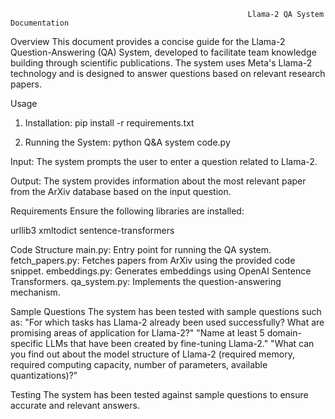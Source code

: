                                                          Llama-2 QA System Documentation
Overview
This document provides a concise guide for the Llama-2 Question-Answering (QA) System, developed to facilitate team knowledge building through scientific publications. The system uses Meta's Llama-2 technology and is designed to answer questions based on relevant research papers.

Usage

1. Installation: 
pip install -r requirements.txt

2. Running the System:
python Q&A system code.py

Input:
The system prompts the user to enter a question related to Llama-2.

Output:
The system provides information about the most relevant paper from the ArXiv database based on the input question.

Requirements
Ensure the following libraries are installed:

urllib3
xmltodict
sentence-transformers

Code Structure
main.py: Entry point for running the QA system.
fetch_papers.py: Fetches papers from ArXiv using the provided code snippet.
embeddings.py: Generates embeddings using OpenAI Sentence Transformers.
qa_system.py: Implements the question-answering mechanism.

Sample Questions
The system has been tested with sample questions such as:
"For which tasks has Llama-2 already been used successfully? What are promising areas of application for Llama-2?"
"Name at least 5 domain-specific LLMs that have been created by fine-tuning Llama-2."
"What can you find out about the model structure of Llama-2 (required memory, required computing capacity, number of parameters, available quantizations)?"

Testing
The system has been tested against sample questions to ensure accurate and relevant answers.
